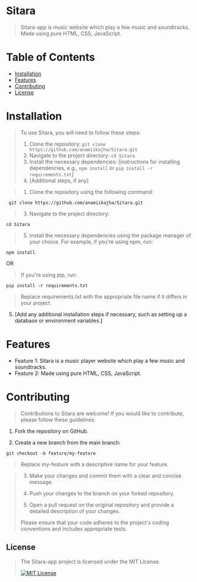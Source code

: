 # Sitara
> Sitara-app is music website which play a few music and soundtracks. Made using pure HTML, CSS, JavaScript.
>
# Table of Contents
- [Installation](#installation)
- [Features](#features)
- [Contributing](#contributing)
- [License](#license)

# Installation
>
> To use Sitara, you will need to follow these steps:
>
> 1. Clone the repository: `git clone https://github.com/anamiikajha/Sitara.git`
> 2. Navigate to the project directory: `cd Sitara`
> 3. Install the necessary dependencies: [instructions for installing dependencies, e.g., `npm install` or `pip install -r requirements.txt`]
> 4. [Additional steps, if any]

> 1. Clone the repository using the following command:
```bash:
 git clone https://github.com/anamiikajha/Sitara.git
```
> 3. Navigate to the project directory:
```bash:
cd Sitara
```
> 5. Install the necessary dependencies using the package manager of your choice. For example, if you're using npm, run:
```
npm install
```
OR
> If you're using pip, run:
```
pip install -r requirements.txt
```
> Replace requirements.txt with the appropriate file name if it differs in your project.

5. [Add any additional installation steps if necessary, such as setting up a database or environment variables.]

# Features

- Feature 1: Sitara is a music player website which play a few music and soundtracks.
- Feature 2: Made using pure HTML, CSS, JavaScript.

# Contributing

> Contributions to Sitara are welcome! If you would like to contribute, please follow these guidelines:

1. Fork the repository on GitHub.
  
2. Create a new branch from the main branch:
```bash:
git checkout -b feature/my-feature
```
> Replace my-feature with a descriptive name for your feature.

> 3. Make your changes and commit them with a clear and concise message.
>
> 4. Push your changes to the branch on your forked repository.
>
> 5. Open a pull request on the original repository and provide a detailed description of your changes.
> 
> Please ensure that your code adheres to the project's coding conventions and includes appropriate tests.

## License 
> The Sitara-app project is licensed under the MIT License.
> 
> [![MIT License](https://img.shields.io/badge/license-MIT-blue)](https://github.com/anamiikajha/HTTP-Server-Py/blob/master/LICENSE)
